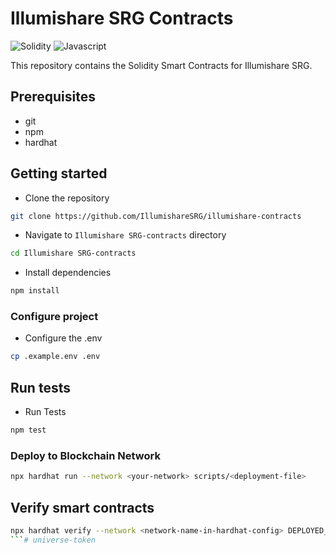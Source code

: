 # Illumishare SRG Contracts

<img alt="Solidity" src="https://img.shields.io/badge/Solidity-e6e6e6?style=for-the-badge&logo=solidity&logoColor=black"/> <img alt="Javascript" src="https://img.shields.io/badge/JavaScript-323330?style=for-the-badge&logo=javascript&logoColor=F7DF1E"/>

This repository contains the Solidity Smart Contracts for Illumishare SRG.

## Prerequisites

-   git
-   npm
-   hardhat

## Getting started

-   Clone the repository

```sh
git clone https://github.com/IllumishareSRG/illumishare-contracts
```

-   Navigate to `Illumishare SRG-contracts` directory

```sh
cd Illumishare SRG-contracts
```

-   Install dependencies

```sh
npm install
```

### Configure project

-   Configure the .env

```sh
cp .example.env .env
```

## Run tests

-   Run Tests

```sh
npm test
```

### Deploy to Blockchain Network

```sh
npx hardhat run --network <your-network> scripts/<deployment-file>
```

## Verify smart contracts

```sh
npx hardhat verify --network <network-name-in-hardhat-config> DEPLOYED_CONTRACT_ADDRESS "Constructor arguments"
```# universe-token
